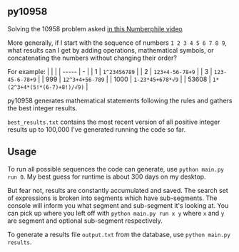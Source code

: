 ## py10958
Solving the 10958 problem asked [in this Numberphile video](https://www.youtube.com/watch?v=-ruC5A9EzzE)

More generally, if I start with the sequence of numbers `1 2 3 4 5 6 7 8 9`, what results can I get by adding operations, mathematical symbols, or concatenating the numbers without changing their order?

For example:
|  |  |
| ----- | - |
| 1 | `1^23456789` |
| 2 | `123+4-56-78+9` |
| 3 | `123-45-6-78+9` |
| 999 | `12^3+4+56-789` |
| 1000 | `1-23*45+678*√9` |
| 53608 | `1*(2^3+4*(5!*(6-7)+8!)/√9)` |

py10958 generates mathematical statements following the rules and gathers the best integer results.

`best_results.txt` contains the most recent version of all positive integer results up to 100,000 I've generated running the code so far. 

## Usage
To run all possible sequences the code can generate, use `python main.py run 0`.  My best guess for runtime is about 300 days on my desktop.

But fear not, results are constantly accumulated and saved.  The search set of expressions is broken into segments which have sub-segments.  The console will inform you what segment and sub-segment it's looking at.  You can pick up where you left off with `python main.py run x y` where `x` and `y` are segment and optional sub-segment respectively. 

To generate a results file `output.txt` from the database, use `python main.py results`.